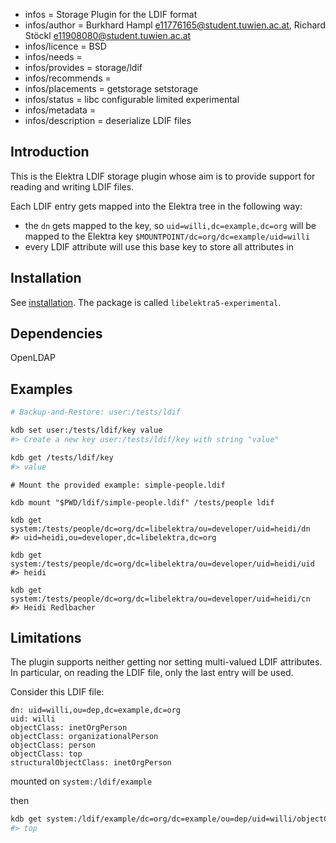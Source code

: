- infos = Storage Plugin for the LDIF format
- infos/author = Burkhard Hampl <e11776165@student.tuwien.ac.at>, Richard Stöckl <e11908080@student.tuwien.ac.at>
- infos/licence = BSD
- infos/needs =
- infos/provides = storage/ldif
- infos/recommends =
- infos/placements = getstorage setstorage
- infos/status = libc configurable limited experimental
- infos/metadata =
- infos/description = deserialize LDIF files

## Introduction

This is the Elektra LDIF storage plugin whose aim is to provide support for reading and writing LDIF files.

Each LDIF entry gets mapped into the Elektra tree in the following way:

- the `dn` gets mapped to the key, so `uid=willi,dc=example,dc=org` will be mapped to the Elektra key `$MOUNTPOINT/dc=org/dc=example/uid=willi`
- every LDIF attribute will use this base key to store all attributes in

## Installation

See [installation](/doc/INSTALL.md).
The package is called `libelektra5-experimental`.

## Dependencies

OpenLDAP

## Examples

```sh
# Backup-and-Restore: user:/tests/ldif

kdb set user:/tests/ldif/key value
#> Create a new key user:/tests/ldif/key with string "value"

kdb get /tests/ldif/key
#> value
```

```shell
# Mount the provided example: simple-people.ldif

kdb mount "$PWD/ldif/simple-people.ldif" /tests/people ldif

kdb get system:/tests/people/dc=org/dc=libelektra/ou=developer/uid=heidi/dn
#> uid=heidi,ou=developer,dc=libelektra,dc=org

kdb get system:/tests/people/dc=org/dc=libelektra/ou=developer/uid=heidi/uid
#> heidi

kdb get system:/tests/people/dc=org/dc=libelektra/ou=developer/uid=heidi/cn
#> Heidi Redlbacher
```

## Limitations

The plugin supports neither getting nor setting multi-valued LDIF attributes.
In particular, on reading the LDIF file, only the last entry will be used.

Consider this LDIF file:

```ldif
dn: uid=willi,ou=dep,dc=example,dc=org
uid: willi
objectClass: inetOrgPerson
objectClass: organizationalPerson
objectClass: person
objectClass: top
structuralObjectClass: inetOrgPerson
```

mounted on `system:/ldif/example`

then

```sh
kdb get system:/ldif/example/dc=org/dc=example/ou=dep/uid=willi/objectClass
#> top
```
